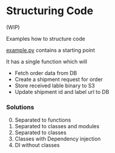 # Structuring Code

(WIP)

Examples how to structure code 

[example.py](example.py) contains a starting point

It has a single function which will
* Fetch order data from DB
* Create a shipment request for order
* Store received lable binary to S3
* Update shipment id and label url to DB

### Solutions

0. Separated to functions
1. Separated to classes and modules
2. Separated to classes
3. Classes with Dependency injection
4. DI without classes